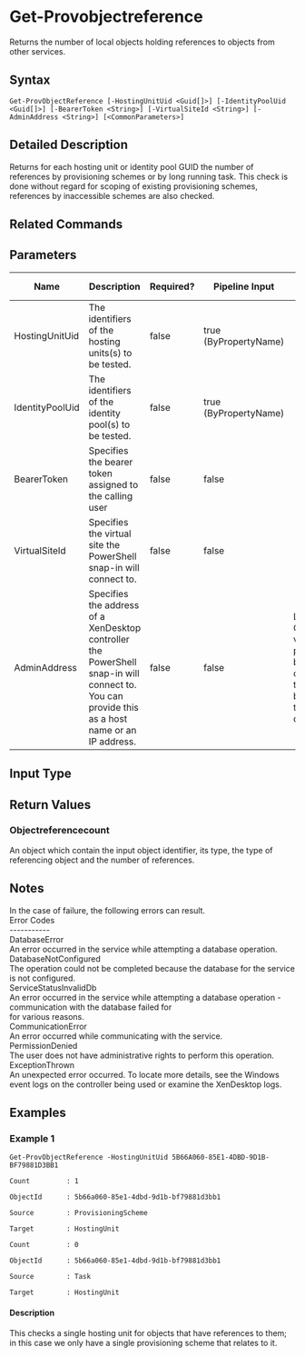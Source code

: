 ﻿
# Get-Provobjectreference
Returns the number of local objects holding references to objects from other services.
## Syntax
```
Get-ProvObjectReference [-HostingUnitUid <Guid[]>] [-IdentityPoolUid <Guid[]>] [-BearerToken <String>] [-VirtualSiteId <String>] [-AdminAddress <String>] [<CommonParameters>]
```
## Detailed Description
Returns for each hosting unit or identity pool GUID the number of references by provisioning schemes or by long running task. This check is done without regard for scoping of existing provisioning schemes, references by inaccessible schemes are also checked.


## Related Commands

## Parameters
| Name   | Description | Required? | Pipeline Input | Default Value |
| --- | --- | --- | --- | --- |
| HostingUnitUid | The identifiers of the hosting units(s) to be tested. | false | true (ByPropertyName) |  |
| IdentityPoolUid | The identifiers of the identity pool(s) to be tested. | false | true (ByPropertyName) |  |
| BearerToken | Specifies the bearer token assigned to the calling user | false | false |  |
| VirtualSiteId | Specifies the virtual site the PowerShell snap-in will connect to. | false | false |  |
| AdminAddress | Specifies the address of a XenDesktop controller the PowerShell snap-in will connect to. You can provide this as a host name or an IP address. | false | false | Localhost. Once a value is provided by any cmdlet, this value becomes the default. |

## Input Type

### 

## Return Values

### Objectreferencecount
An object which contain the input object identifier, its type, the type of referencing object and the number of references.
## Notes
In the case of failure, the following errors can result.<br>    Error Codes<br>    -----------<br>    DatabaseError<br>    An error occurred in the service while attempting a database operation.<br>    DatabaseNotConfigured<br>    The operation could not be completed because the database for the service is not configured.<br>    ServiceStatusInvalidDb<br>    An error occurred in the service while attempting a database operation - communication with the database failed for<br>    for various reasons.<br>    CommunicationError<br>    An error occurred while communicating with the service.<br>    PermissionDenied<br>    The user does not have administrative rights to perform this operation.<br>    ExceptionThrown<br>    An unexpected error occurred.  To locate more details, see the Windows event logs on the controller being used or examine the XenDesktop logs.
## Examples

### Example 1
```
Get-ProvObjectReference -HostingUnitUid 5B66A060-85E1-4DBD-9D1B-BF79881D3BB1

Count         : 1

ObjectId      : 5b66a060-85e1-4dbd-9d1b-bf79881d3bb1

Source        : ProvisioningScheme

Target        : HostingUnit

Count         : 0

ObjectId      : 5b66a060-85e1-4dbd-9d1b-bf79881d3bb1

Source        : Task

Target        : HostingUnit
```
#### Description
This checks a single hosting unit for objects that have references to them; in this case we only have a single provisioning scheme that relates to it.
